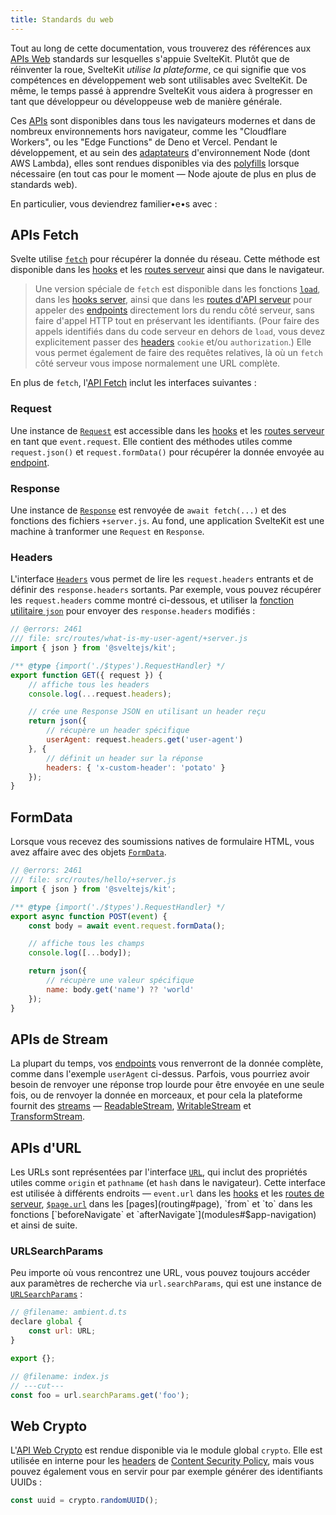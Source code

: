 ```yaml
---
title: Standards du web
---
```


Tout au long de cette documentation, vous trouverez des références aux [APIs Web](https://developer.mozilla.org/fr/docs/Web/API) standards sur lesquelles s'appuie SvelteKit. Plutôt que de réinventer la roue, SvelteKit _utilise la plateforme_, ce qui signifie que vos compétences en développement web sont utilisables avec SvelteKit. De même, le temps passé à apprendre SvelteKit vous aidera à progresser en tant que développeur ou développeuse web de manière générale.

Ces <span class="vo">[APIs](SVELTE_SITE_URL/docs/development#api)</span> sont disponibles dans tous les navigateurs modernes et dans de nombreux environnements hors navigateur, comme les "Cloudflare Workers", ou les "Edge Functions" de Deno et Vercel. Pendant le développement, et au sein des [adaptateurs](adapters) d'environnement Node (dont AWS Lambda), elles sont rendues disponibles via des <span class="vo">[polyfills](SVELTE_SITE_URL/docs/javascript#polyfill)</span> lorsque nécessaire (en tout cas pour le moment — Node ajoute de plus en plus de standards web).

En particulier, vous deviendrez familier•e•s avec :

## APIs Fetch

Svelte utilise [`fetch`](https://developer.mozilla.org/fr/docs/Web/API/fetch) pour récupérer la donnée du réseau. Cette méthode est disponible dans les [hooks](hooks) et les [routes serveur](routing#server) ainsi que dans le navigateur.

> Une version spéciale de `fetch` est disponible dans les fonctions [`load`](load), dans les [hooks server](hooks#server-hooks), ainsi que dans les [routes d'API serveur](routing#server) pour appeler des <span class="vo">[endpoints](SVELTE_SITE_URL/docs/web#endpoint)</span> directement lors du rendu côté serveur, sans faire d'appel HTTP tout en préservant les identifiants. (Pour faire des appels identifiés dans du code serveur en dehors de `load`, vous devez explicitement passer des <span class="vo">[headers](SVELTE_SITE_URL/docs/web#header)</span> `cookie` et/ou `authorization`.) Elle vous permet également de faire des requêtes relatives, là où un `fetch` côté serveur vous impose normalement une URL complète.

En plus de `fetch`, l'[API Fetch](https://developer.mozilla.org/fr/docs/Web/API/Fetch_API) inclut les interfaces suivantes :

### Request

Une instance de [`Request`](https://developer.mozilla.org/fr/docs/Web/API/Request) est accessible dans les [hooks](hooks) et les [routes serveur](routing#server) en tant que `event.request`. Elle contient des méthodes utiles comme `request.json()` et `request.formData()` pour récupérer la donnée envoyée au <span class="vo">[endpoint](SVELTE_SITE_URL/docs/web#endpoint)</span>.

### Response

Une instance de [`Response`](https://developer.mozilla.org/fr/docs/Web/API/Response) est renvoyée de `await fetch(...)` et des fonctions des fichiers `+server.js`. Au fond, une application SvelteKit est une machine à tranformer une `Request` en `Response`.

### Headers

L'interface [`Headers`](https://developer.mozilla.org/fr/docs/Web/API/Headers) vous permet de lire les `request.headers` entrants et de définir des `response.headers` sortants. Par exemple, vous pouvez récupérer les `request.headers` comme montré ci-dessous, et utiliser la [fonction utilitaire `json`](modules#sveltejs-kit-json) pour envoyer des `response.headers` modifiés :

```js
// @errors: 2461
/// file: src/routes/what-is-my-user-agent/+server.js
import { json } from '@sveltejs/kit';

/** @type {import('./$types').RequestHandler} */
export function GET({ request }) {
	// affiche tous les headers
	console.log(...request.headers);

	// crée une Response JSON en utilisant un header reçu
	return json({
		// récupère un header spécifique
		userAgent: request.headers.get('user-agent')
	}, {
		// définit un header sur la réponse
		headers: { 'x-custom-header': 'potato' }
	});
}
```

## FormData

Lorsque vous recevez des soumissions natives de formulaire HTML, vous avez affaire avec des objets [`FormData`](https://developer.mozilla.org/fr/docs/Web/API/FormData).

```js
// @errors: 2461
/// file: src/routes/hello/+server.js
import { json } from '@sveltejs/kit';

/** @type {import('./$types').RequestHandler} */
export async function POST(event) {
	const body = await event.request.formData();

	// affiche tous les champs
	console.log([...body]);

	return json({
		// récupère une valeur spécifique
		name: body.get('name') ?? 'world'
	});
}
```

## APIs de Stream

La plupart du temps, vos <span class="vo">[endpoints](SVELTE_SITE_URL/docs/web#endpoint)</span> vous renverront de la donnée complète, comme dans l'exemple `userAgent` ci-dessus. Parfois, vous pourriez avoir besoin de renvoyer une réponse trop lourde pour être envoyée en une seule fois, ou de renvoyer la donnée en morceaux, et pour cela la plateforme fournit des [streams](https://developer.mozilla.org/fr/docs/Web/API/Streams_API) — [ReadableStream](https://developer.mozilla.org/fr/docs/Web/API/ReadableStream), [WritableStream](https://developer.mozilla.org/fr/docs/Web/API/WritableStream) et [TransformStream](https://developer.mozilla.org/fr/docs/Web/API/TransformStream).

## APIs d'URL

Les URLs sont représentées par l'interface [`URL`](https://developer.mozilla.org/fr/docs/Web/API/URL), qui inclut des propriétés utiles comme `origin` et `pathname` (et `hash` dans le navigateur). Cette interface est utilisée à différents endroits — `event.url` dans les [hooks](hooks) et les [routes de serveur](routing#server), [`$page.url`](modules#$app-stores) dans les [pages](routing#page), `from` et `to` dans les fonctions [`beforeNavigate` et `afterNavigate`](modules#$app-navigation) et ainsi de suite.

### URLSearchParams

Peu importe où vous rencontrez une URL, vous pouvez toujours accéder aux paramètres de recherche via `url.searchParams`, qui est une instance de [`URLSearchParams`](https://developer.mozilla.org/fr/docs/Web/API/URLSearchParams) :

```js
// @filename: ambient.d.ts
declare global {
	const url: URL;
}

export {};

// @filename: index.js
// ---cut---
const foo = url.searchParams.get('foo');
```

## Web Crypto

L'[API Web Crypto](https://developer.mozilla.org/fr/docs/Web/API/Web_Crypto_API) est rendue disponible via le module global `crypto`. Elle est utilisée en interne pour les <span class="vo">[headers](SVELTE_SITE_URL/docs/web#header)</span> de [Content Security Policy](configuration#csp), mais vous pouvez également vous en servir pour par exemple générer des identifiants UUIDs :

```js
const uuid = crypto.randomUUID();
```
